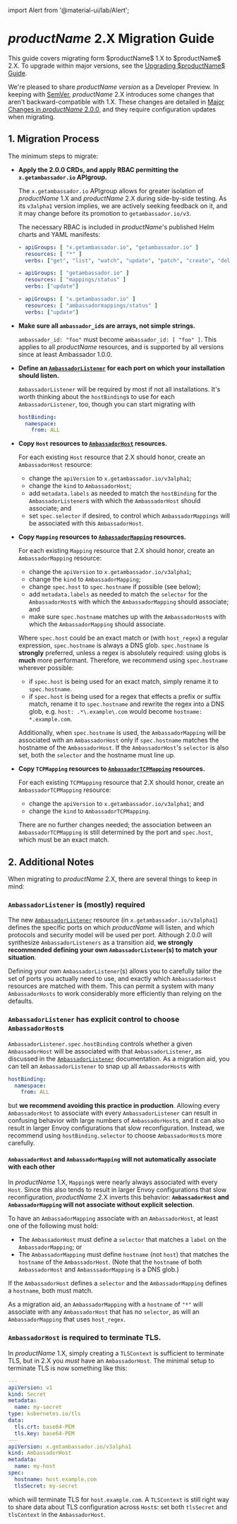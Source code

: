 import Alert from '@material-ui/lab/Alert';

# $productName$ 2.X Migration Guide

<Alert severity="info">
  This guide covers migrating form $productName$ 1.X to $productName$ 2.X. To upgrade within major versions, see the
  <a href="upgrading">Upgrading $productName$ Guide</a>.
</Alert>

We're pleased to share $productName$ $version$ as a Developer Preview. In keeping with [SemVer](https://semver.org),
$productName$ 2.X introduces some changes that aren't backward-compatible with 1.X. These changes are detailed in
[Major Changes in $productName$ 2.0.0](../../about/changes-2.0.0), and they require configuration updates when
migrating.

## 1. Migration Process

The minimum steps to migrate:

- **Apply the 2.0.0 CRDs, and apply RBAC permitting the `x.getambassador.io` APIgroup.**

    The `x.getambassador.io` APIgroup allows for greater isolation of $productName$ 1.X and $productName$ 2.X 
    during side-by-side testing. As its `v3alpha1` version implies, we are actively seeking feedback on it,
    and it may change before its promotion to `getambassador.io/v3`.

    The necessary RBAC is included in $productName$'s published Helm charts and YAML manifests:

    ```yaml
    - apiGroups: [ "x.getambassador.io", "getambassador.io" ]
      resources: [ "*" ]
      verbs: ["get", "list", "watch", "update", "patch", "create", "delete" ]
  
    - apiGroups: [ "getambassador.io" ]
      resources: [ "mappings/status" ]
      verbs: ["update"]
  
    - apiGroups: [ "x.getambassador.io" ]
      resources: [ "ambassadormappings/status" ]
      verbs: ["update"]
    ```

- **Make sure all `ambassador_id`s are arrays, not simple strings.**

    `ambassador_id: "foo"` must become `ambassador_id: [ "foo" ]`. This applies to all $productName$
    resources, and is supported by all versions since at least Ambassador 1.0.0.

- **Define an [`AmbassadorListener`](../running/ambassadorlistener) for each port on which your installation should listen.**

    `AmbassadorListener` will be required by most if not all installations. It's worth thinking about the
    `hostBinding`s to use for each `AmbassadorListener`, too, though you can start migrating with

    ```yaml
    hostBinding:
      namespace:
        from: ALL
    ```

- **Copy `Host` resources to [`AmbassadorHost`](../running/host) resources.**

    For each existing `Host` resource that 2.X should honor, create an `AmbassadorHost` resource:

    - change the `apiVersion` to `x.getambassador.io/v3alpha1`;
    - change the `kind` to `AmbassadorHost`;
    - add `metadata.labels` as needed to match the `hostBinding` for the `AmbassadorListener`s with which 
      the `AmbassadorHost` should associate; and
    - set `spec.selector` if desired, to control which `AmbassadorMappings` will be associated with this `AmbassadorHost`.

- **Copy `Mapping` resources to [`AmbassadorMapping`](../using/intro-mappings) resources.**

    For each existing `Mapping` resource that 2.X should honor, create an `AmbassadorMapping` resource:

    - change the `apiVersion` to `x.getambassador.io/v3alpha1`;
    - change the `kind` to `AmbassadorMapping`;
    - change `spec.host` to `spec.hostname` if possible (see below);
    - add `metadata.labels` as needed to match the `selector` for the `AmbassadorHost`s with which 
      the `AmbassadorMapping` should associate; and
    - make sure `spec.hostname` matches up with the `AmbassadorHost`s with which the `AmbassadorMapping` should associate.

    Where `spec.host` could be an exact match or (with `host_regex`) a regular expression, `spec.hostname` is always a DNS 
    glob. `spec.hostname` is **strongly** preferred, unless a regex is absolutely required: using globs is **much** more
    performant. Therefore, we recommend using `spec.hostname` wherever possible:

    - if `spec.host` is being used for an exact match, simply rename it to `spec.hostname`.
    - if `spec.host` is being used for a regex that effects a prefix or suffix match, rename it
      to `spec.hostname` and rewrite the regex into a DNS glob, e.g. `host: .*\.example\.com` would become
      `hostname: *.example.com`.

    Additionally, when `spec.hostname` is used, the `AmbassadorMapping` will be associated with an `AmbassadorHost` only
    if `spec.hostname` matches the hostname of the `AmbassadorHost`. If the `AmbassadorHost`'s `selector` is also set, 
    both the `selector` and the hostname must line up.

- **Copy `TCPMapping` resources to [`AmbassadorTCPMapping`](../using/tcpmappings) resources.**

    For each existing `TCPMapping` resource that 2.X should honor, create an `AmbassadorTCPMapping` resource:

    - change the `apiVersion` to `x.getambassador.io/v3alpha1`; and
    - change the `kind` to `AmbassadorTCPMapping`.

    There are no further changes needed; the association between an `AmbassadorTCPMapping` is still determined by 
    the port and `spec.host`, which must be an exact match.

## 2. Additional Notes

When migrating to $productName$ 2.X, there are several things to keep in mind:

### `AmbassadorListener` is (mostly) required

The new [`AmbassadorListener`](../running/ambassadorlistener.md) resource (in `x.getambassador.io/v3alpha1`) defines the
specific ports on which $productName$ will listen, and which protocols and security model will be used per port. Although
2.0.0 will synthesize `AmbassadorListeners` as a transition aid, **we strongly recommended defining your own
`AmbassadorListener`(s) to match your situation**.

Defining your own `AmbassadorListener`(s) allows you to carefully tailor the set of ports you actually need to use, and
exactly which `AmbassadorHost` resources are matched with them. This can permit a system with many `AmbassadorHosts` to
work considerably more efficiently than relying on the defaults.

### `AmbassadorListener` has explicit control to choose `AmbassadorHost`s

`AmbassadorListener.spec.hostBinding` controls whether a given `AmbassadorHost` will be associated with 
that `AmbassadorListener`, as discussed in the [`AmbassadorListener`](../running/ambassadorlistener.md) documentation.
As a migration aid, you can tell an `AmbassadorListener` to snap up all `AmbassadorHost`s with

```yaml
hostBinding:
  namespace:
    from: ALL
```

but **we recommend avoiding this practice in production**. Allowing every `AmbassadorHost` to associate with 
every `AmbassadorListener` can result in confusing behavior with large numbers of `AmbassadorHost`s, and it 
can also result in larger Envoy configurations that slow reconfiguration. Instead, we recommend using 
`hostBinding.selector` to choose `AmbassadorHost`s more carefully.

#### `AmbassadorHost` and `AmbassadorMapping` will not automatically associate with each other

In $productName$ 1.X, `Mapping`s were nearly always associated with every `Host`. Since this also tends to 
result in larger Envoy configurations that slow reconfiguration, $productName$ 2.X inverts this behavior:
**`AmbassadorHost` and `AmbassadorMapping` will not associate without explicit selection**.

To have an `AmbassadorMapping` associate with an `AmbassadorHost`, at least one of the following must hold:

- The `AmbassadorHost` must define a `selector` that matches a `label` on the `AmbassadorMapping`; or
- The `AmbassadorMapping` must define `hostname` (not `host`) that matches the `hostname` of the `AmbassadorHost`.
  (Note that the `hostname` of both `AmbassadorHost` and `AmbasssadorMapping` is a DNS glob.)

If the `AmbassadorHost` defines a `selector` and the `AmbassadorMapping` defines a `hostname`, both must match.

As a migration aid, an `AmbassadorMapping` with a `hostname` of `"*"` will associate with any `AmbassadorHost` that
has no `selector`, as will an `AmbassadorMapping` that uses `host_regex`.

### `AmbassadorHost` is required to terminate TLS.

In $productName$ 1.X, simply creating a `TLSContext` is sufficient to terminate TLS, but in 2.X you _must_ have an
`AmbassadorHost`. The minimal setup to terminate TLS is now something like this:

```yaml
---
apiVersion: v1
kind: Secret
metadata:
  name: my-secret
type: kubernetes.io/tls
data:
  tls.crt: base64-PEM
  tls.key: base64-PEM
---
apiVersion: x.getambassador.io/v3alpha1
kind: AmbassadorHost
metadata:
  name: my-host
spec:
  hostname: host.example.com
  tlsSecret: my-secret
```

which will terminate TLS for `host.example.com`. A `TLSContext` is still right way to share data about TLS 
configuration across `Host`s: set both `tlsSecret` and `tlsContext` in the `AmbassadorHost`.

